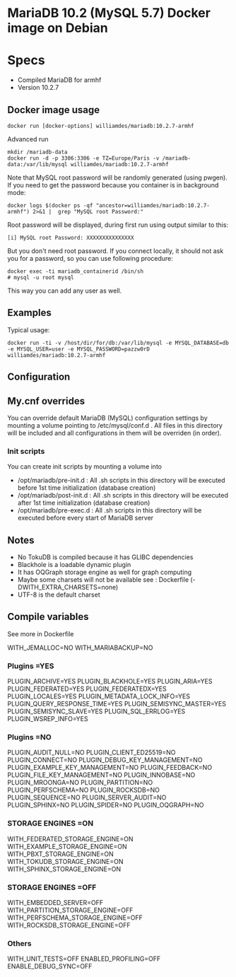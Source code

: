 # MariaDB 10.2 (MySQL 5.7) Docker image on Debian

# Specs
- Compiled MariaDB for armhf
- Version 10.2.7

## Docker image usage

```
docker run [docker-options] williamdes/mariadb:10.2.7-armhf
```

Advanced run
```
mkdir /mariadb-data
docker run -d -p 3306:3306 -e TZ=Europe/Paris -v /mariadb-data:/var/lib/mysql williamdes/mariadb:10.2.7-armhf
```

Note that MySQL root password will be randomly generated (using pwgen).
If you need to get the password because you container is in background mode:
```
docker logs $(docker ps -qf "ancestor=williamdes/mariadb:10.2.7-armhf") 2>&1 |  grep "MySQL root Password:"
```
Root password will be displayed, during first run using output similar to this:
```
[i] MySQL root Password: XXXXXXXXXXXXXXX
```

But you don't need root password. If you connect locally, it should not
ask you for a password, so you can use following procedure:
```
docker exec -ti mariadb_containerid /bin/sh
# mysql -u root mysql
```
This way you can add any user as well.

## Examples

Typical usage:

```
docker run -ti -v /host/dir/for/db:/var/lib/mysql -e MYSQL_DATABASE=db -e MYSQL_USER=user -e MYSQL_PASSWORD=pazzw0rD williamdes/mariadb:10.2.7-armhf
```

## Configuration

## My.cnf overrides

You can override default MariaDB (MySQL) configuration settings by mounting a volume pointing to /etc/mysql/conf.d .
All files in this directory will be included and all configurations in them will be overriden (in order).

### Init scripts

You can create init scripts by mounting a volume into
- /opt/mariadb/pre-init.d : All .sh scripts in this directory will be executed before 1st time initialization (database creation)
- /opt/mariadb/post-init.d : All .sh scripts in this directory will be executed after 1st time initialization (database creation)
- /opt/mariadb/pre-exec.d : All .sh scripts in this directory will be executed before every start of MariaDB server

## Notes

- No TokuDB is compiled because it has GLIBC dependencies
- Blackhole is a loadable dynamic plugin
- It has OQGraph storage engine as well for graph computing
- Maybe some charsets will not be available see : Dockerfile (-DWITH_EXTRA_CHARSETS=none)
- UTF-8 is the default charset

## Compile variables

See more in Dockerfile

  WITH_JEMALLOC=NO
  WITH_MARIABACKUP=NO
### Plugins =YES
  PLUGIN_ARCHIVE=YES
  PLUGIN_BLACKHOLE=YES
  PLUGIN_ARIA=YES
  PLUGIN_FEDERATED=YES
  PLUGIN_FEDERATEDX=YES
  PLUGIN_LOCALES=YES
  PLUGIN_METADATA_LOCK_INFO=YES
  PLUGIN_QUERY_RESPONSE_TIME=YES
  PLUGIN_SEMISYNC_MASTER=YES
  PLUGIN_SEMISYNC_SLAVE=YES
  PLUGIN_SQL_ERRLOG=YES
  PLUGIN_WSREP_INFO=YES
### Plugins =NO
  PLUGIN_AUDIT_NULL=NO
  PLUGIN_CLIENT_ED25519=NO
  PLUGIN_CONNECT=NO
  PLUGIN_DEBUG_KEY_MANAGEMENT=NO
  PLUGIN_EXAMPLE_KEY_MANAGEMENT=NO
  PLUGIN_FEEDBACK=NO
  PLUGIN_FILE_KEY_MANAGEMENT=NO
  PLUGIN_INNOBASE=NO
  PLUGIN_MROONGA=NO
  PLUGIN_PARTITION=NO
  PLUGIN_PERFSCHEMA=NO
  PLUGIN_ROCKSDB=NO
  PLUGIN_SEQUENCE=NO
  PLUGIN_SERVER_AUDIT=NO
  PLUGIN_SPHINX=NO
  PLUGIN_SPIDER=NO
  PLUGIN_OQGRAPH=NO
### STORAGE ENGINES =ON
  WITH_FEDERATED_STORAGE_ENGINE=ON
  WITH_EXAMPLE_STORAGE_ENGINE=ON
  WITH_PBXT_STORAGE_ENGINE=ON
  WITH_TOKUDB_STORAGE_ENGINE=ON
  WITH_SPHINX_STORAGE_ENGINE=ON
### STORAGE ENGINES =OFF
  WITH_EMBEDDED_SERVER=OFF
  WITH_PARTITION_STORAGE_ENGINE=OFF
  WITH_PERFSCHEMA_STORAGE_ENGINE=OFF
  WITH_ROCKSDB_STORAGE_ENGINE=OFF
### Others
  WITH_UNIT_TESTS=OFF
  ENABLED_PROFILING=OFF
  ENABLE_DEBUG_SYNC=OFF
